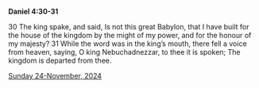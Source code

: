 **Daniel 4:30-31**

30 The king spake, and said, Is not this great Babylon, that I have built for the house of the kingdom by the might of my power, and for the honour of my majesty? 31 While the word was in the king’s mouth, there fell a voice from heaven, saying, O king Nebuchadnezzar, to thee it is spoken; The kingdom is departed from thee.

[Sunday 24-November, 2024](https://getbible.net/kjv/Daniel/4/30-31)
